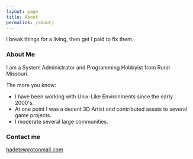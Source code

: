 ```yaml
---
layout: page
title: About
permalink: /about/
---
```


I break things for a living, then get I paid to fix them.

### About Me

I am a System Administrator and Programming Hobbyist from Rural Missouri.

The more you know:
+ I have been working with Unix-Like Environments since the early 2000's.
+ At one point I was a decent 3D Artist and contributed assets to several game projects.
+ I moderate several large communities.

### Contact me

[hadet@protonmail.com](mailto:hadet@protonmail.com)
